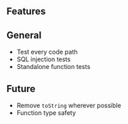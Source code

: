 ## Features

## General

- Test every code path
- SQL injection tests
- Standalone function tests

## Future

- Remove `toString` wherever possible
- Function type safety
